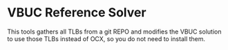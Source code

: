 ﻿VBUC Reference Solver
====================

This tools gathers all TLBs from a git REPO and modifies the VBUC solution to use those TLBs instead of OCX,
so you do not need to install them.